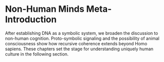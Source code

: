 # Non-Human Minds Meta-Introduction

After establishing DNA as a symbolic system, we broaden the discussion to non-human cognition. Proto-symbolic signaling and the possibility of animal consciousness show how recursive coherence extends beyond Homo sapiens. These chapters set the stage for understanding uniquely human culture in the following section.
